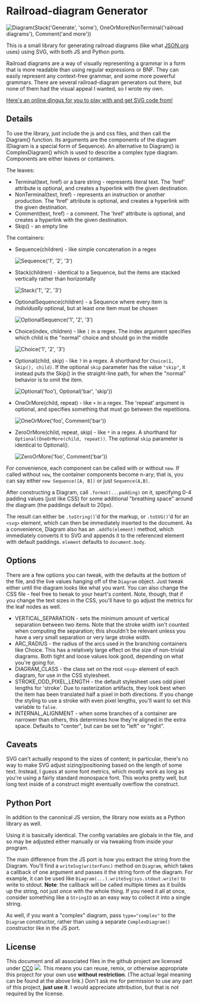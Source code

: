 Railroad-diagram Generator
==========================

![](images/rr-title.png "Diagram(Stack('Generate', 'some'), OneOrMore(NonTerminal('railroad diagrams'), Comment('and more'))")

This is a small library for generating railroad diagrams
(like what [JSON.org](http://json.org) uses)
using SVG, with both JS and Python ports.

Railroad diagrams are a way of visually representing a grammar
in a form that is more readable than using regular expressions or BNF.
They can easily represent any context-free grammar, and some more powerful grammars.
There are several railroad-diagram generators out there, but none of them had the visual appeal I wanted, so I wrote my own.

[Here's an online dingus for you to play with and get SVG code from!](https://tabatkins.github.io/railroad-diagrams/generator.html)

Details
-------

To use the library, just include the js and css files, and then call the Diagram() function.
Its arguments are the components of the diagram (Diagram is a special form of Sequence).
An alternative to Diagram() is ComplexDiagram() which is used to describe a complex type diagram.
Components are either leaves or containers.

The leaves:
* Terminal(text, href) or a bare string - represents literal text. The 'href' attribute is optional, and creates a hyperlink with the given destination.
* NonTerminal(text, href) - represents an instruction or another production. The 'href' attribute is optional, and creates a hyperlink with the given destination.
* Comment(text, href) - a comment. The 'href' attribute is optional, and creates a hyperlink with the given destination.
* Skip() - an empty line

The containers:
* Sequence(children) - like simple concatenation in a regex
    
    ![Sequence('1', '2', '3')](images/rr-sequence.png "Sequence('1', '2', '3')")
* Stack(children) - identical to a Sequence, but the items are stacked vertically rather than horizontally
    
    ![Stack('1', '2', '3')](images/rr-stack.png "Stack('1', '2', '3')")
* OptionalSequence(children) - a Sequence where every item is *individually* optional, but at least one item must be chosen

    ![OptionalSequence('1', '2', '3')](images/rr-optseq.png "OptionalSequence('1', '2', '3')")
* Choice(index, children) - like `|` in a regex.  The index argument specifies which child is the "normal" choice and should go in the middle

    ![Choice('1', '2', '3')](images/rr-choice.png "Choice('1', '2', '3')")
* Optional(child, skip) - like `?` in a regex.  A shorthand for `Choice(1, Skip(), child)`.  If the optional `skip` parameter has the value `"skip"`, it instead puts the Skip() in the straight-line path, for when the "normal" behavior is to omit the item.

    ![Optional('foo'), Optional('bar', 'skip'))](images/rr-optional.png "Optional('foo'), Optional('bar', 'skip'))")
* OneOrMore(child, repeat) - like `+` in a regex.  The 'repeat' argument is optional, and specifies something that must go between the repetitions.

    ![OneOrMore('foo', Comment('bar'))](images/rr-oneormore.png "OneOrMore('foo', Comment('bar'))")
* ZeroOrMore(child, repeat, skip) - like `*` in a regex.  A shorthand for `Optional(OneOrMore(child, repeat))`.  The optional `skip` parameter is identical to Optional().

    ![ZeroOrMore('foo', Comment('bar'))](images/rr-zeroormore.png "ZeroOrMore('foo', Comment('bar'))")

For convenience, each component can be called with or without `new`.
If called without `new`,
the container components become n-ary;
that is, you can say either `new Sequence([A, B])` or just `Sequence(A,B)`.

After constructing a Diagram, call `.format(...padding)` on it, specifying 0-4 padding values (just like CSS) for some additional "breathing space" around the diagram (the paddings default to 20px).

The result can either be `.toString()`'d for the markup, or `.toSVG()`'d for an `<svg>` element, which can then be immediately inserted to the document.  As a convenience, Diagram also has an `.addTo(element)` method, which immediately converts it to SVG and appends it to the referenced element with default paddings. `element` defaults to `document.body`.

Options
-------

There are a few options you can tweak, with the defaults at the bottom of the file, and the live values hanging off of the `Diagram` object.  Just tweak either until the diagram looks like what you want.
You can also change the CSS file - feel free to tweak to your heart's content.
Note, though, that if you change the text sizes in the CSS,
you'll have to go adjust the metrics for the leaf nodes as well.

* VERTICAL_SEPARATION - sets the minimum amount of vertical separation between two items.  Note that the stroke width isn't counted when computing the separation; this shouldn't be relevant unless you have a very small separation or very large stroke width.
* ARC_RADIUS - the radius of the arcs used in the branching containers like Choice.  This has a relatively large effect on the size of non-trivial diagrams.  Both tight and loose values look good, depending on what you're going for.
* DIAGRAM_CLASS - the class set on the root `<svg>` element of each diagram, for use in the CSS stylesheet.
* STROKE_ODD_PIXEL_LENGTH - the default stylesheet uses odd pixel lengths for 'stroke'. Due to rasterization artifacts, they look best when the item has been translated half a pixel in both directions. If you change the styling to use a stroke with even pixel lengths, you'll want to set this variable to `false`.
* INTERNAL_ALIGNMENT - when some branches of a container are narrower than others, this determines how they're aligned in the extra space.  Defaults to "center", but can be set to "left" or "right".

Caveats
-------

SVG can't actually respond to the sizes of content; in particular, there's no way to make SVG adjust sizing/positioning based on the length of some text.  Instead, I guess at some font metrics, which mostly work as long as you're using a fairly standard monospace font.  This works pretty well, but long text inside of a construct might eventually overflow the construct.

Python Port
-----------

In addition to the canonical JS version, the library now exists as a Python library as well.

Using it is basically identical.  The config variables are globals in the file, and so may be adjusted either manually or via tweaking from inside your program.

The main difference from the JS port is how you extract the string from the Diagram.  You'll find a `writeSvg(writerFunc)` method on `Diagram`, which takes a callback of one argument and passes it the string form of the diagram.  For example, it can be used like `Diagram(...).writeSvg(sys.stdout.write)` to write to stdout.  **Note**: the callback will be called multiple times as it builds up the string, not just once with the whole thing.  If you need it all at once, consider something like a `StringIO` as an easy way to collect it into a single string.

As well, if you want a "complex" diagram, pass `type="complex"` to the `Diagram` constructor, rather than using a separate `ComplexDiagram()` constructor like in the JS port.

License
-------

This document and all associated files in the github project are licensed under [CC0](http://creativecommons.org/publicdomain/zero/1.0/) ![](http://i.creativecommons.org/p/zero/1.0/80x15.png).
This means you can reuse, remix, or otherwise appropriate this project for your own use **without restriction**.
(The actual legal meaning can be found at the above link.)
Don't ask me for permission to use any part of this project, **just use it**.
I would appreciate attribution, but that is not required by the license.
